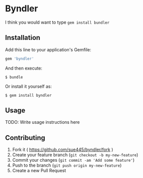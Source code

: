 # Byndler

I think you would want to type `gem install bundler`

## Installation

Add this line to your application's Gemfile:

```ruby
gem 'byndler'
```

And then execute:

    $ bundle

Or install it yourself as:

    $ gem install byndler

## Usage

TODO: Write usage instructions here

## Contributing

1. Fork it ( https://github.com/sue445/byndler/fork )
2. Create your feature branch (`git checkout -b my-new-feature`)
3. Commit your changes (`git commit -am 'Add some feature'`)
4. Push to the branch (`git push origin my-new-feature`)
5. Create a new Pull Request
